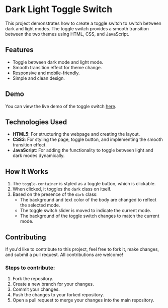 # Dark Light Toggle Switch

This project demonstrates how to create a toggle switch to switch between dark and light modes. The toggle switch provides a smooth transition between the two themes using HTML, CSS, and JavaScript.

## Features
- Toggle between dark mode and light mode.
- Smooth transition effect for theme change.
- Responsive and mobile-friendly.
- Simple and clean design.

## Demo

You can view the live demo of the toggle switch [here](https://naveen-kumarj.github.io/dark-light-toggle-switch/).

## Technologies Used

- **HTML5**: For structuring the webpage and creating the layout.
- **CSS3**: For styling the page, toggle button, and implementing the smooth transition effect.
- **JavaScript**: For adding the functionality to toggle between light and dark modes dynamically.

  
## How It Works

1. The `toggle-container` is styled as a toggle button, which is clickable.
2. When clicked, it toggles the `dark` class on itself.
3. Based on the presence of the `dark` class:
   - The background and text color of the body are changed to reflect the selected mode.
   - The toggle switch slider is moved to indicate the current mode.
   - The background of the toggle switch changes to match the current mode.

## Contributing

If you'd like to contribute to this project, feel free to fork it, make changes, and submit a pull request. All contributions are welcome!

### Steps to contribute:
1. Fork the repository.
2. Create a new branch for your changes.
3. Commit your changes.
4. Push the changes to your forked repository.
5. Open a pull request to merge your changes into the main repository.
